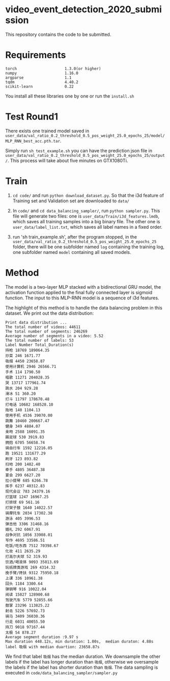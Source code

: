 # video_event_detection_2020_submission
This repository contains the code to be submitted.

# Requirements
```
torch                     1.3.0(or higher)
numpy                     1.16.0
argparse                  1.1
tqdm                      4.40.2
scikit-learn              0.22
```
You install all these libraries one by one or run the `install.sh`

# Test Round1

There exists one trained model saved in `user_data/val_ratio_0.2_threshold_0.5_pos_weight_25.0_epochs_25/model/MLP_RNN_best_acc.pth.tar`. 

Simply run `sh test_example.sh` you can have the prediction json file in `user_data/val_ratio_0.2_threshold_0.5_pos_weight_25.0_epochs_25/output/`. This process will take about five minutes on GTX1080Ti.


# Train

1. `cd code/` and run `python download_dataset.py`. So that the i3d feature of Training set and Validation set are downloaded to `data/`

2. In `code/` and `cd data_balancing_sampler/`, run `python sampler.py`. This file will generate two files: one is `user_data/Train/i3d_features.lmdb`, which saves all training samples into a big binary file. The other one is `user_data/label_list.txt`, which saves all label names in a fixed order.

3. run 'sh train_example.sh', after the program stopped, in the `user_data/val_ratio_0.2_threshold_0.5_pos_weight_25.0_epochs_25` folder, there will be one subfolder named `log` containing the training log, one subfolder named `model` containing all saved models.

# Method

The model is a two-layer MLP stacked with a bidirectional GRU model, the activation function applied to the final fully connected layer is sigmoid function. The input to this MLP-RNN model is a sequence of i3d features.

The highlight of this method is to handle the data balancing problem in this dataset. We print out the data distribution:

```
Print data distribution ...
The total number of videos: 44611
The total number of segments: 246269
Average number of segments in a video: 5.52
The total number of labels: 53
Label Number Total_Duration(s)
持枪 18769 189064.35
炒菜 246 1671.77
吸烟 4450 23658.87
使用计算机 2946 26566.71
手术 114 1790.50
唱歌 11271 204028.35
哭 13717 177961.74
跳水 204 929.28
滑冰 51 360.20
打斗 11797 178670.48
打电话 10682 168528.10
拖地 140 1104.13
使用手机 4536 39070.00
跳舞 10460 200667.47
健身 349 4884.07
亲吻 2588 16091.35
踢足球 530 3919.83
拥抱 6705 56658.74
骑自行车 1592 12216.05
跑 19521 131677.29
刷牙 123 893.82
扫地 200 1482.40
牵手 4805 36487.38
宴会 299 6627.20
拉小提琴 685 6266.78
挥手 6237 40312.83
现代会议 783 24379.16
打篮球 1247 16967.25
打排球 69 561.16
打架子鼓 1640 14022.57
骑摩托车 2034 17302.38
游泳 405 3996.53
弹吉他 3306 31468.16
婚礼 292 6067.91
战争对抗 1056 33908.01
写作 4695 33586.51
吃饭/吃东西 7512 70398.67
化妆 411 2635.29
打高尔夫球 52 319.93
饮酒/喝液体 9093 35813.69
玩纸牌类游戏 269 4314.32
挽手臂/搀扶 9312 75950.18
上课 336 10961.38
回头 1184 3300.64
弹钢琴 916 10022.04
阅读 15827 128900.68
驾驶汽车 5779 52855.66
鼓掌 23296 113825.22
射击 5226 57692.73
骑马 3409 36030.36
行走 6031 40055.50
持刀 9018 97167.44
太极 54 878.27
Average segment duration :9.97 s
Max duration 448.12s, min duration: 1.00s,  median duraton: 4.88s
label 吸烟 with median duartion: 23658.87s
```

We find that label `吸烟` has the median duration. We downsample the other labels if the label has longer duration than `吸烟`, otherwise we oversample the labels if the label has shorter duration than `吸烟`. The data sampling is executed in `code/data_balancing_sampler/sampler.py`

